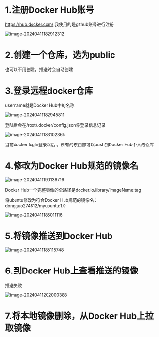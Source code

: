# 1.注册Docker Hub账号

https://hub.docker.com/ 我使用的是github账号进行注册

![image-20240411182912312](https://gitee.com/dongguo4812_admin/image/raw/master/image/202404112019615.png)

# 2.创建一个仓库，选为public

也可以不用创建，推送时会自动创建

# 3.登录远程docker仓库

username就是Docker Hub中的名称

![image-20240411182945811](https://gitee.com/dongguo4812_admin/image/raw/master/image/202404112019506.png)

登陆后会在/root/.docker/config.json将登录信息记录

![image-20240411183102365](https://gitee.com/dongguo4812_admin/image/raw/master/image/202404112019302.png)

当前docker login登录以后 。所有的东西都可以push到Docker Hub个人的仓库

# 4.修改为Docker Hub规范的镜像名

![image-20240411190136716](https://gitee.com/dongguo4812_admin/image/raw/master/image/202404112019330.png)

Docker Hub一个完整镜像的全路径是docker.io/library/imageName:tag

将ubuntu修改为符合Docker Hub规范的镜像名：dongguo274812/myubuntu:1.0 

![image-20240411185011116](https://gitee.com/dongguo4812_admin/image/raw/master/image/202404112019255.png)

# 5.将镜像推送到Docker Hub

![image-20240411185115748](https://gitee.com/dongguo4812_admin/image/raw/master/image/202404112018984.png)

# 6.到Docker Hub上查看推送的镜像

推送失败

![image-20240411202000388](https://gitee.com/dongguo4812_admin/image/raw/master/image/202404112020862.png)

# 7.将本地镜像删除，从Docker Hub上拉取镜像
